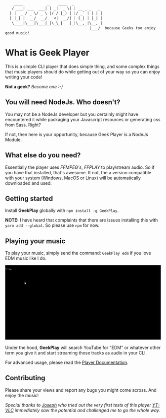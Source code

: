 
```
    ____           _    ____  _
   / ___| ___  ___| | _|  _ \| | __ _ _   _
  | |  _ / _ \/ _ \ |/ / |_) | |/ _` | | | |
  | |_| |  __/  __/   <|  __/| | (_| | |_| |
   \____|\___|\___|_|\_\_|   |_|\__,_|\__, |
                                      |___/  because Geeks too enjoy good music!

```


# What is Geek Player
This is a simple CLI player that does simple thing, and some complex things that music players should do while getting out of your way so you can enjoy writing your code!

**Not a geek?** *Become one :-)*

## You will need NodeJs. Who doesn't?
You may not be a NodeJs developer but you certainly might have encountered it while packaging your Javascript resources or generating css from Sass. Right?

If not, then here is your opportunity, because Geek Player is a NodeJs Module.

## What else do you need?
Essentially the player uses *FFMPEG's*, *FFPLAY* to play/stream audio. So if you have that installed, that's awesome. If not, the a version compatible with your system (Windows, MacOS or Linux) will be automatically downloaded and used.

## Getting started
Install **GeekPlay** globally with ```npm install -g GeekPlay```.

**NOTE:** I have heard that complaints that there are issues installing this with  ```yarn add --global```. So please use ```npm``` for now.

## Playing your music

To play your music, simply send the command: ```GeekPlay edm``` if you love EDM music like I do.

![Sample Animation](./docs/assets/animation.gif)

Under the hood, **GeekPlay** will search YouTube for "EDM" or whatever other term you give it and start streaming those tracks as audio in your CLI.

For advanced usage, please read the [Player Documentation](./docs/player.md).



## Contributing
Please share your views and report any bugs you might come across. And enjoy the music!

*Special thanks to [Joseph](https://github.com/joseph-n) who tried out the very first tests of this player [YT-VLC](https://www.npmjs.com/package/yt-vlc) immediately saw the potential and challenged me to go the whole way.*